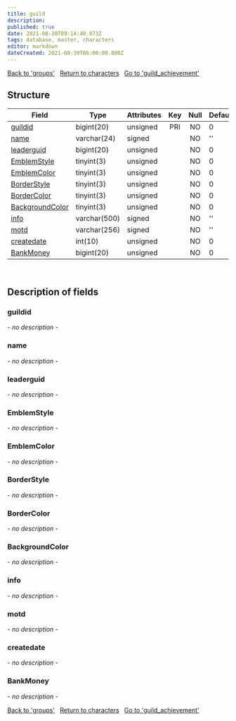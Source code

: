 ```yaml
---
title: guild
description: 
published: true
date: 2021-08-30T09:14:40.973Z
tags: database, master, characters
editor: markdown
dateCreated: 2021-08-30T06:00:00.000Z
---
```


<a href="https://dev.trinitycore.info/en/database/master/characters/groups" class="mt-5 v-btn v-btn--depressed v-btn--flat v-btn--outlined theme--light v-size--default darkblue--text text--lighten-3"><span class="v-btn__content"><i aria-hidden="true" class="v-icon notranslate v-icon--left mdi mdi-arrow-left theme--light"></i><span>Back to 'groups'</span></span></a>&nbsp;&nbsp;&nbsp;<a href="https://dev.trinitycore.info/en/database/master/characters/home" class="mt-5 v-btn v-btn--depressed v-btn--flat v-btn--outlined theme--light v-size--default darkblue--text text--lighten-3"><span class="v-btn__content"><i aria-hidden="true" class="v-icon notranslate v-icon--left mdi mdi-home-outline theme--light"></i><span>Return to characters</span></span></a>&nbsp;&nbsp;&nbsp;<a href="https://dev.trinitycore.info/en/database/master/characters/guild_achievement" class="mt-5 v-btn v-btn--depressed v-btn--flat v-btn--outlined theme--light v-size--default darkblue--text text--lighten-3"><span class="v-btn__content"><span>Go to 'guild_achievement'</span><i aria-hidden="true" class="v-icon notranslate v-icon--right mdi mdi-arrow-right theme--light"></i></span></a>

## Structure

| Field | Type | Attributes | Key | Null | Default | Extra | Comment |
| --- | --- | --- | :---: | :---: | --- | --- | --- |
| [guildid](#guildid) | bigint(20) | unsigned | PRI | NO | 0 |  |  |
| [name](#name) | varchar(24) | signed |  | NO | '' |  |  |
| [leaderguid](#leaderguid) | bigint(20) | unsigned |  | NO | 0 |  |  |
| [EmblemStyle](#EmblemStyle) | tinyint(3) | unsigned |  | NO | 0 |  |  |
| [EmblemColor](#EmblemColor) | tinyint(3) | unsigned |  | NO | 0 |  |  |
| [BorderStyle](#BorderStyle) | tinyint(3) | unsigned |  | NO | 0 |  |  |
| [BorderColor](#BorderColor) | tinyint(3) | unsigned |  | NO | 0 |  |  |
| [BackgroundColor](#BackgroundColor) | tinyint(3) | unsigned |  | NO | 0 |  |  |
| [info](#info) | varchar(500) | signed |  | NO | '' |  |  |
| [motd](#motd) | varchar(256) | signed |  | NO | '' |  |  |
| [createdate](#createdate) | int(10) | unsigned |  | NO | 0 |  |  |
| [BankMoney](#BankMoney) | bigint(20) | unsigned |  | NO | 0 |  |  |
&nbsp;
## Description of fields

### guildid
*- no description -*
&nbsp;

### name
*- no description -*
&nbsp;

### leaderguid
*- no description -*
&nbsp;

### EmblemStyle
*- no description -*
&nbsp;

### EmblemColor
*- no description -*
&nbsp;

### BorderStyle
*- no description -*
&nbsp;

### BorderColor
*- no description -*
&nbsp;

### BackgroundColor
*- no description -*
&nbsp;

### info
*- no description -*
&nbsp;

### motd
*- no description -*
&nbsp;

### createdate
*- no description -*
&nbsp;

### BankMoney
*- no description -*
&nbsp;

<a href="https://dev.trinitycore.info/en/database/master/characters/groups" class="mt-5 v-btn v-btn--depressed v-btn--flat v-btn--outlined theme--light v-size--default darkblue--text text--lighten-3"><span class="v-btn__content"><i aria-hidden="true" class="v-icon notranslate v-icon--left mdi mdi-arrow-left theme--light"></i><span>Back to 'groups'</span></span></a>&nbsp;&nbsp;&nbsp;<a href="https://dev.trinitycore.info/en/database/master/characters/home" class="mt-5 v-btn v-btn--depressed v-btn--flat v-btn--outlined theme--light v-size--default darkblue--text text--lighten-3"><span class="v-btn__content"><i aria-hidden="true" class="v-icon notranslate v-icon--left mdi mdi-home-outline theme--light"></i><span>Return to characters</span></span></a>&nbsp;&nbsp;&nbsp;<a href="https://dev.trinitycore.info/en/database/master/characters/guild_achievement" class="mt-5 v-btn v-btn--depressed v-btn--flat v-btn--outlined theme--light v-size--default darkblue--text text--lighten-3"><span class="v-btn__content"><span>Go to 'guild_achievement'</span><i aria-hidden="true" class="v-icon notranslate v-icon--right mdi mdi-arrow-right theme--light"></i></span></a>

